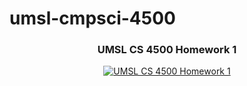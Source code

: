 # umsl-cmpsci-4500

<h3 align="center">UMSL CS 4500 Homework 1</h3>
<p align="center">
  <a href="https://www.youtube.com/watch?v=PyPDtYuuGqU">
    <img src="https://img.youtube.com/vi/PyPDtYuuGqU/0.jpg" alt="UMSL CS 4500 Homework 1">
  </a>
</p>
